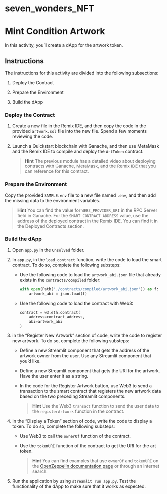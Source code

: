 # seven_wonders_NFT

# Mint Condition Artwork

In this activity, you’ll create a dApp for the artwork token.

## Instructions

The instructions for this activity are divided into the following subsections:

1. Deploy the Contract

2. Prepare the Environment

3. Build the dApp

### Deploy the Contract

1. Create a new file in the Remix IDE, and then copy the code in the provided `artwork.sol` file into the new file. Spend a few moments reviewing the code.

2. Launch a Quickstart blockchain with Ganache, and then use MetaMask and the Remix IDE to compile and deploy the `ArtToken` contract.

    > **Hint** The previous module has a detailed video about deploying contracts with Ganache, MetaMask, and the Remix IDE that you can reference for this contract.

### Prepare the Environment

Copy the provided `SAMPLE.env` file to a new file named `.env`, and then add the missing data to the environment variables.

> **Hint** You can find the value for `WEB3_PROVIDER_URI`  in the RPC Server field in Ganache. For the `SMART_CONTRACT_ADDRESS` value, use the address of the deployed contract in the Remix IDE. You can find it in the Deployed Contracts section.

### Build the dApp

1. Open `app.py` in the `Unsolved` folder.

2. In `app.py`, in the `load_contract` function, write the code to load the smart contract. To do so, complete the following substeps:

    * Use the following code to load the `artwork_abi.json` file that already exists in the `contracts/compiled` folder:

        ```python
        with open(Path('./contracts/compiled/artwork_abi.json')) as f:
            artwork_abi = json.load(f)
        ```

    * Use the following code to load the contract with Web3:

        ```python
        contract = w3.eth.contract(
            address=contract_address,
            abi=artwork_abi
        )
        ```

3. in the “Register New Artwork” section of code, write the code to register new artwork. To do so, complete the following substeps:

    * Define a new Streamlit component that gets the address of the artwork owner from the user. Use any Streamlit component that you’d like.

    * Define a new Streamlit component that gets the URI for the artwork. Have the user enter it as a string.

    * In the code for the Register Artwork button, use Web3 to send a transaction to the smart contract that registers the new artwork data based on the two preceding Streamlit components.

        > **Hint** Use the Web3 `transact` function to send the user data to the `registerArtwork` function in the contract.

4. In the “Display a Token” section of code, write the code to display a token. To do so, complete the following substeps:

    * Use Web3 to call the `ownerOf` function of the contract.

    * Use the `tokenURI` function of the contract to get the URI for the art token.

        > **Hint** You can find examples that use `ownerOf` and `tokenURI` on the [OpenZeppelin documentation page](https://docs.openzeppelin.com/contracts/2.x/api/token/erc721#IERC721-ownerOf-uint256-) or through an internet search.

5. Run the application by using `streamlit run app.py`. Test the functionality of the dApp to make sure that it works as expected.